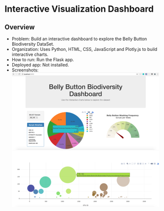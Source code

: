 # Interactive Visualization Dashboard
## Overview
- Problem: Build an interactive dashboard to explore the Belly Button Biodiversity DataSet.
- Organization: Uses Python, HTML, CSS, JavaScript and Plotly.js to build interactive charts.
- How to run: Run the Flask app.
- Deployed app: Not installed.
- Screenshots:
![](static/images/dashboard_part1.png)
![](static/images/dashboard_part2.png)
